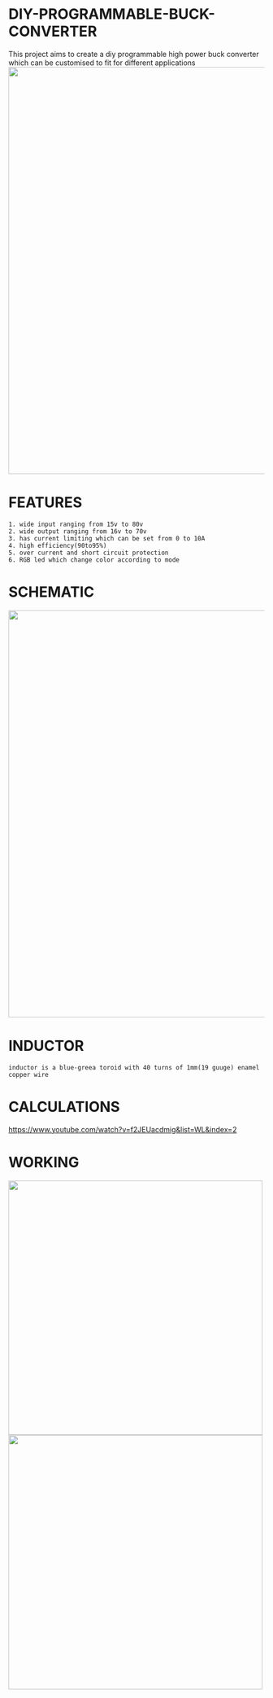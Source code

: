 # DIY-PROGRAMMABLE-BUCK-CONVERTER
This project aims to create a diy programmable high power buck converter which can be customised to fit for different applications 
 <image src="images/IMG_20210125_130544.jpg" width="800"> 
 
  # FEATURES
 ```
1. wide input ranging from 15v to 80v
2. wide output ranging from 16v to 70v
3. has current limiting which can be set from 0 to 10A
4. high efficiency(90to95%)
5. over current and short circuit protection
6. RGB led which change color according to mode
``` 

# SCHEMATIC
<image src="images/Schematic_buckx_2021-02-04.png" width="800"> 

# INDUCTOR
 ```
 inductor is a blue-greea toroid with 40 turns of 1mm(19 guuge) enamel copper wire
  ```
# CALCULATIONS 
https://www.youtube.com/watch?v=f2JEUacdmig&list=WL&index=2
# WORKING
<image src="images/IMG_20210126_113046.jpg" width="500"> 
 <image src="images/IMG_20210126_113055.jpg" width="500"> 
